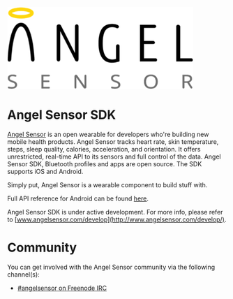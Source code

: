 ![Angel Sensor logo](https://github.com/AngelSensor/angel-sdk/blob/master/assets/Logo-Black-on-white.png)

Angel Sensor SDK
================

[Angel Sensor](http://angelsensor.com/) is an open wearable for developers who're building new mobile health products. Angel Sensor tracks heart rate, skin temperature, steps, sleep quality, calories, acceleration, and orientation. It offers unrestricted, real-time API to its sensors and full control of the data. Angel Sensor SDK, Bluetooth profiles and apps are open source. The SDK supports iOS and Android.

Simply put, Angel Sensor is a wearable component to build stuff with.

Full API reference for Android can be found [here](https://angelsensor.github.io/angel-sdk/).

Angel Sensor SDK is under active development. For more info, please refer to [www.angelsensor.com/develop](http://www.angelsensor.com/develop/).

# Community
You can get involved with the Angel Sensor community via the following channel(s):

- [#angelsensor on Freenode IRC](https://webchat.freenode.net/?channels=angelsensor)
